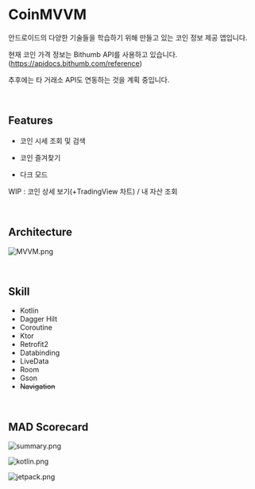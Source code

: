 # **CoinMVVM**

안드로이드의 다양한 기술들을 학습하기 위해 만들고 있는 코인 정보 제공 앱입니다.

현재 코인 가격 정보는 Bithumb API를 사용하고 있습니다. (https://apidocs.bithumb.com/reference)

추후에는 타 거래소 API도 연동하는 것을 계획 중입니다.

<br/>

## Features

- 코인 시세 조회 및 검색

- 코인 즐겨찾기

- 다크 모드

WIP : 코인 상세 보기(+TradingView 차트) / 내 자산 조회

<br/>

## Architecture

![MVVM.png](https://github.com/smk513/CoinMVVM/blob/Ktor/readme-resource/architecture/MVVM.png?raw=true)

<br/>

## **Skill**

- Kotlin
- Dagger Hilt
- Coroutine
- Ktor
- Retrofit2
- Databinding
- LiveData
- Room
- Gson
- ~~Navigation~~

<br/>

## MAD Scorecard

![summary.png](https://github.com/smk513/CoinMVVM/blob/Ktor/readme-resource/mad_scorecard/summary.png?raw=true)

![kotlin.png](https://github.com/smk513/CoinMVVM/blob/Ktor/readme-resource/mad_scorecard/kotlin.png?raw=true)

![jetpack.png](https://github.com/smk513/CoinMVVM/blob/Ktor/readme-resource/mad_scorecard/jetpack.png?raw=true)
